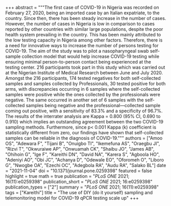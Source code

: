 +++
abstract = """The first case of COVID-19 in Nigeria was recorded on February 27, 2020, being an imported case by an Italian expatriate, to the country. Since then, there has been steady increase in the number of cases. However, the number of cases in Nigeria is low in comparison to cases reported by other countries with similar large populations, despite the poor health system prevailing in the country. This has been mainly attributed to the low testing capacity in Nigeria among other factors. Therefore, there is a need for innovative ways to increase the number of persons testing for COVID-19. The aim of the study was to pilot a nasopharyngeal swab self-sample collection model that would help increase COVID-19 testing while ensuring minimal person-to-person contact being experienced at the testing center. 216 participants took part in this study which was carried out at the Nigerian Institute of Medical Research between June and July 2020. Amongst the 216 participants, 174 tested negatives for both self-collected samples and samples collected by Professionals, 30 tested positive for both arms, with discrepancies occurring in 6 samples where the self-collected samples were positive while the ones collected by the professionals were negative. The same occurred in another set of 6 samples with the self-collected samples being negative and the professional—collected sample coming out positive, with a sensitivity of 83.3% and a specificity of 96.7%. The results of the interrater analysis are Kappa = 0.800 (95% CI, 0.690 to 0.910) which implies an outstanding agreement between the two COVID-19 sampling methods. Furthermore, since p< 0.001 Kappa (k) coefficient is statistically different from zero, our findings have shown that self-collected samples can be reliable in the diagnosis of COVID-19."""
authors = ["Amoo OS", "Adewara F", "Tijani B", "Onuigbo TI", "Ikemefuna AS", "Oraegbu JI", "Rizvi T", "Okwuraiwe AP", "Onwuamah CK", "Shaibu JO", "James AB", "Ohihoin G", "Ige F", "Kareithi DN", "David NA", "Karera S", "Agboola HO", "Adeniyi AO", "Obi JC", "Achanya D", "Odewale EO", "Oforomeh O", "Liboro G", "Nwogbe OA", "Ezechi OC", "Adegbola RA", "Audu RA", "Salako BL"]
date = "2021-11-04"
doi = "10.1371/journal.pone.0259398"
featured = false
highlight = true
math = true
publication = "*PLoS ONE* 2021; 16(11):e0259398"
publication_short = "*PLoS ONE* 2021; 16:e0259398"
publication_types = ["2"]
summary = "*PLoS ONE* 2021; 16(11):e0259398"
tags = ["Kareithi"]
title = "The use of DIY (do it yourself) sampling and telemonitoring model for COVID-19 qPCR testing scale up"
+++
